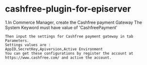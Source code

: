 # cashfree-plugin-for-episerver
1.In Commerce Manager, create the Cashfree payment Gateway
	The System Keyword must have value of 'CashfreePayment'

	Then input the settings for Cashfree payment gateway in tab Parameters.
	Settings values are :
	AppID,SecretKey,Apiversion,Active Environment
	You can get these configurations by register the account at https://www.cashfree.com/ and active the account.

